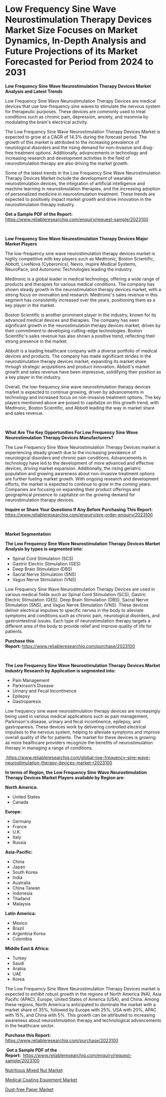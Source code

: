 <p><h1>Low Frequency Sine Wave Neurostimulation Therapy Devices Market Size Focuses on Market Dynamics, In-Depth Analysis and Future Projections of its Market Forecasted for Period from 2024 to 2031</h1></p><p><strong>Low Frequency Sine Wave Neurostimulation Therapy Devices Market Analysis and Latest Trends</strong></p>
<p><p>Low Frequency Sine Wave Neurostimulation Therapy Devices are medical devices that use low-frequency sine waves to stimulate the nervous system for therapeutic purposes. These devices are commonly used to treat conditions such as chronic pain, depression, anxiety, and insomnia by modulating the brain's electrical activity.</p><p>The Low Frequency Sine Wave Neurostimulation Therapy Devices Market is expected to grow at a CAGR of 14.3% during the forecast period. The growth of this market is attributed to the increasing prevalence of neurological disorders and the rising demand for non-invasive and drug-free treatment options. Additionally, advancements in technology and increasing research and development activities in the field of neurostimulation therapy are also driving the market growth.</p><p>Some of the latest trends in the Low Frequency Sine Wave Neurostimulation Therapy Devices Market include the development of wearable neurostimulation devices, the integration of artificial intelligence and machine learning in neurostimulation therapies, and the increasing adoption of personalized medicine in neurostimulation treatment. These trends are expected to positively impact market growth and drive innovation in the neurostimulation therapy industry.</p></p>
<p><strong>Get a Sample PDF of the Report:&nbsp;</strong> <a href="https://www.reliableresearchiq.com/enquiry/request-sample/2023100">https://www.reliableresearchiq.com/enquiry/request-sample/2023100</a></p>
<p>&nbsp;</p>
<p><strong>Low Frequency Sine Wave Neurostimulation Therapy Devices Major Market Players</strong></p>
<p><p>The low-frequency sine wave neurostimulation therapy devices market is highly competitive with key players such as Medtronic, Boston Scientific, Abbott, LiveNova (Cyberonics), Nevro, Inspire Medical Systems, NeuroPace, and Autonomic Technologies leading the industry.</p><p>Medtronic is a global leader in medical technology, offering a wide range of products and therapies for various medical conditions. The company has shown steady growth in the neurostimulation therapy devices market, with a strong focus on innovation and research. Medtronic's sales revenue in this segment has consistently increased over the years, positioning them as a key player in the market.</p><p>Boston Scientific is another prominent player in the industry, known for its advanced medical devices and therapies. The company has seen significant growth in the neurostimulation therapy devices market, driven by their commitment to developing cutting-edge technologies. Boston Scientific's sales revenue has also shown a positive trend, reflecting their strong presence in the market.</p><p>Abbott is a leading healthcare company with a diverse portfolio of medical devices and products. The company has made significant strides in the neurostimulation therapy devices market, expanding its market share through strategic acquisitions and product innovation. Abbott's market growth and sales revenue have been impressive, solidifying their position as a key player in the industry.</p><p>Overall, the low-frequency sine wave neurostimulation therapy devices market is expected to continue growing, driven by advancements in technology and increased focus on non-invasive treatment options. The key players mentioned above are poised to capitalize on this growth trend, with Medtronic, Boston Scientific, and Abbott leading the way in market share and sales revenue.</p></p>
<p>&nbsp;</p>
<p><strong>What Are The Key Opportunities For Low Frequency Sine Wave Neurostimulation Therapy Devices Manufacturers?</strong></p>
<p><p>The Low Frequency Sine Wave Neurostimulation Therapy Devices market is experiencing steady growth due to the increasing prevalence of neurological disorders and chronic pain conditions. Advancements in technology have led to the development of more advanced and effective devices, driving market expansion. Additionally, the rising geriatric population and growing awareness about non-invasive treatment options are further fueling market growth. With ongoing research and development efforts, the market is expected to continue to grow in the coming years. Companies are focusing on expanding their product offerings and geographical presence to capitalize on the growing demand for neurostimulation therapy devices.</p></p>
<p><strong>Inquire or Share Your Questions If Any Before Purchasing This Report:</strong> <a href="https://www.reliableresearchiq.com/enquiry/pre-order-enquiry/2023100">https://www.reliableresearchiq.com/enquiry/pre-order-enquiry/2023100</a></p>
<p>&nbsp;</p>
<p><strong>Market Segmentation</strong></p>
<p><strong>The Low Frequency Sine Wave Neurostimulation Therapy Devices Market Analysis by types is segmented into:</strong></p>
<p><ul><li>Spinal Cord Stimulation (SCS)</li><li>Gastric Electric Stimulation (GES)</li><li>Deep Brain Stimulation (DBS)</li><li>Sacral Nerve Stimulation (SNS)</li><li>Vagus Nerve Stimulation (VNS)</li></ul></p>
<p><p>Low Frequency Sine Wave Neurostimulation Therapy Devices are used in various medical fields such as Spinal Cord Stimulation (SCS), Gastric Electric Stimulation (GES), Deep Brain Stimulation (DBS), Sacral Nerve Stimulation (SNS), and Vagus Nerve Stimulation (VNS). These devices deliver electrical impulses to specific nerves in the body to alleviate symptoms and conditions such as chronic pain, neurological disorders, and gastrointestinal issues. Each type of neurostimulation therapy targets a different area of the body to provide relief and improve quality of life for patients.</p></p>
<p><strong>Purchase this Report:&nbsp;</strong><a href="https://www.reliableresearchiq.com/purchase/2023100">https://www.reliableresearchiq.com/purchase/2023100</a></p>
<p>&nbsp;</p>
<p><strong>The Low Frequency Sine Wave Neurostimulation Therapy Devices Market Industry Research by Application is segmented into:</strong></p>
<p><ul><li>Pain Management</li><li>Parkinson’s Disease</li><li>Urinary and Fecal Incontinence</li><li>Epilepsy</li><li>Gastroparesis</li></ul></p>
<p><p>Low frequency sine wave neurostimulation therapy devices are increasingly being used in various medical applications such as pain management, Parkinson's disease, urinary and fecal incontinence, epilepsy, and gastroparesis. These devices work by delivering controlled electrical impulses to the nervous system, helping to alleviate symptoms and improve overall quality of life for patients. The market for these devices is growing as more healthcare providers recognize the benefits of neurostimulation therapy in managing a range of conditions.</p></p>
<p><a href="https://www.reliableresearchiq.com/global-low-frequency-sine-wave-neurostimulation-therapy-devices-market-r2023100">&nbsp;https://www.reliableresearchiq.com/global-low-frequency-sine-wave-neurostimulation-therapy-devices-market-r2023100</a></p>
<p><strong>In terms of Region, the Low Frequency Sine Wave Neurostimulation Therapy Devices Market Players available by Region are:</strong></p>
<p>
    <p> <strong> North America: </strong>
        <ul>
            <li>United States</li>
            <li>Canada</li>
        </ul>
        </p> 
    <p> <strong> Europe: </strong>
        <ul>
            <li>Germany</li>
            <li>France</li>
            <li>U.K.</li>
            <li>Italy</li>
            <li>Russia</li>
        </ul>
        </p> 
    <p> <strong> Asia-Pacific: </strong>
        <ul>
            <li>China</li>
            <li>Japan</li>
            <li>South Korea</li>
            <li>India</li>
            <li>Australia</li>
            <li>China Taiwan</li>
            <li>Indonesia</li>
            <li>Thailand</li>
            <li>Malaysia</li>
        </ul>
        </p> 
    <p> <strong> Latin America: </strong>
        <ul>
            <li>Mexico</li>
            <li>Brazil</li>
            <li>Argentina Korea</li>
            <li>Colombia</li>
        </ul>
        </p> 
    <p> <strong> Middle East & Africa: </strong>
        <ul>
            <li>Turkey</li>
            <li>Saudi</li>
            <li>Arabia</li>
            <li>UAE</li>
            <li>Korea</li>
        </ul>
    </p>
    </p>
<p><p>The Low Frequency Sine Wave Neurostimulation Therapy Devices market is expected to exhibit robust growth in the regions of North America (NA), Asia Pacific (APAC), Europe, United States of America (USA), and China. Among these regions, North America is anticipated to dominate the market with a market share of 35%, followed by Europe with 25%, USA with 20%, APAC with 15%, and China with 5%. This growth can be attributed to increasing awareness about neurostimulation therapy and technological advancements in the healthcare sector.</p></p>
<p><strong>Purchase this Report: </strong><a href="https://www.reliableresearchiq.com/purchase/2023100">https://www.reliableresearchiq.com/purchase/2023100</a></p>
<p>&nbsp;<strong>Get a Sample PDF of the Report:&nbsp;&nbsp;</strong><a href="https://www.reliableresearchiq.com/enquiry/request-sample/2023100">https://www.reliableresearchiq.com/enquiry/request-sample/2023100</a></p>
<p><strong></strong></p>
<p><p><a href="https://medium.com/@theomorar/nutritious-mixed-nut-market-size-by-type-raw-oil-free-roasted-fried-by-product-bd4985082f84">Nutritious Mixed Nut Market</a></p><p><a href="https://medium.com/@bon-bar/medical-coating-equipment-market-outlook-and-forecast-from-2024-to-2031-471fc67d87e4">Medical Coating Equipment Market</a></p><p><a href="https://github.com/AllisonKreiger/Market-Research-Report-List-1/blob/main/dust-free-paper-market.md">Dust-free Paper Market</a></p></p>